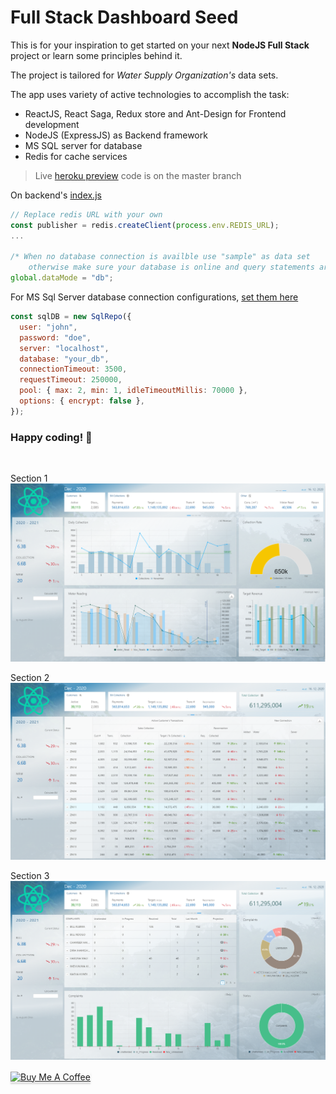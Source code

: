 # Full Stack Dashboard Seed

This is for your inspiration to get started on your next **NodeJS Full Stack** project or learn some principles behind it.

The project is tailored for _Water Supply Organization's_ data sets.

The app uses variety of active technologies to accomplish the task:

- ReactJS, React Saga, Redux store and Ant-Design for Frontend development
- NodeJS (ExpressJS) as Backend framework
- MS SQL server for database
- Redis for cache services

> Live [heroku preview](https://guarded-basin-50558.herokuapp.com/) code is on the master branch

On backend's [index.js](index.js)

```javascript
// Replace redis URL with your own
const publisher = redis.createClient(process.env.REDIS_URL);
...

/* When no database connection is availble use "sample" as data set
    otherwise make sure your database is online and query statements are updated accordingly */
global.dataMode = "db";
```

For MS Sql Server database connection configurations, [set them here](models/index.js)

```javascript
const sqlDB = new SqlRepo({
  user: "john",
  password: "doe",
  server: "localhost",
  database: "your_db",
  connectionTimeout: 3500,
  requestTimeout: 250000,
  pool: { max: 2, min: 1, idleTimeoutMillis: 70000 },
  options: { encrypt: false },
});
```

### Happy coding! :tada:

<br/>

Section 1
<a href="https://guarded-basin-50558.herokuapp.com/">
![Page 1](samples/page_1.PNG)
</a>

Section 2
<a href="https://guarded-basin-50558.herokuapp.com/">
![Page 2](samples/page_2.PNG)
</a>

Section 3
<a href="https://guarded-basin-50558.herokuapp.com/">
![Page 3](samples/page_3.PNG)
</a>

<p align="left">
<a href="https://www.buymeacoffee.com/paldron" target="_blank"><img src="https://www.buymeacoffee.com/assets/img/custom_images/black_img.png" alt="Buy Me A Coffee" align="center" style="height: 41px !important;width: 174px !important;box-shadow: 0px 3px 2px 0px rgba(190, 190, 190, 0.5) !important;-webkit-box-shadow: 0px 3px 2px 0px rgba(190, 190, 190, 0.5) !important;" ></a>
</p>
